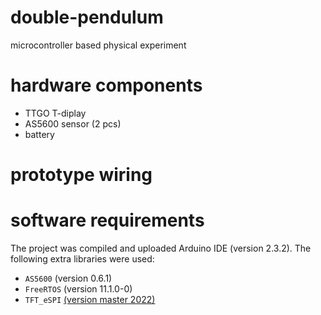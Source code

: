 # double-pendulum
microcontroller based physical experiment

# hardware components

* TTGO T-diplay
* AS5600 sensor (2 pcs)
* battery

# prototype wiring

# software requirements

The project was compiled and uploaded Arduino IDE (version 2.3.2).
The following extra libraries were used:

* `AS5600` (version 0.6.1)
* `FreeRTOS` (version 11.1.0-0)
* `TFT_eSPI` [(version master 2022)](https://github.com/Xinyuan-LilyGO/TTGO-T-Display.git)
